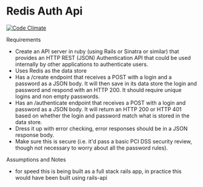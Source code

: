 Redis Auth Api
=========

[![Code Climate](https://codeclimate.com/github/RafeHatfield/redis_auth_api.png)](https://codeclimate.com/github/RafeHatfield/redis_auth_api)

Requirements

 * Create an API server in ruby (using Rails or Sinatra or similar) that provides an HTTP REST (JSON) Authentication API that could be used internally by other applications to authenticate users.
 * Uses Redis as the data store
 * Has a /create endpoint that receives a POST with a login and a password as a JSON body.   It will then save in its data store the login and password and respond with an HTTP 200.  It should require unique logins and non empty passwords.
 * Has an /authenticate endpoint that receives a POST with a login and password as a JSON body.  It will return an HTTP 200 or HTTP 401 based on whether the login and password match what is stored in the data store.
 * Dress it up with error checking, error responses should be in a JSON response body.
 * Make sure  this is secure (i.e. it'd pass a basic PCI DSS security review, though not necessary to worry about all the password rules).

Assumptions and Notes

 * for speed this is being built as a full stack rails app, in practice this would have been built using rails-api

